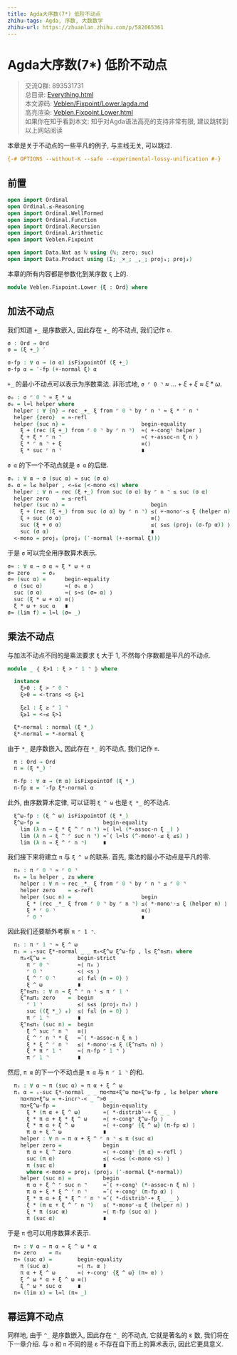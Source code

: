 ```yaml
---
title: Agda大序数(7*) 低阶不动点
zhihu-tags: Agda, 序数, 大数数学
zhihu-url: https://zhuanlan.zhihu.com/p/582065361
---
```


# Agda大序数(7*) 低阶不动点

> 交流Q群: 893531731  
> 总目录: [Everything.html](https://choukh.github.io/agda-lvo/Everything.html)  
> 本文源码: [Veblen/Fixpoint/Lower.lagda.md](https://github.com/choukh/agda-lvo/blob/main/src/Veblen/Fixpoint/Lower.lagda.md)  
> 高亮渲染: [Veblen.Fixpoint.Lower.html](https://choukh.github.io/agda-lvo/Veblen.Fixpoint.Lower.html)  
> 如果你在知乎看到本文: 知乎对Agda语法高亮的支持非常有限, 建议跳转到以上网站阅读  

本章是关于不动点的一些平凡的例子, 与主线无关, 可以跳过.

```agda
{-# OPTIONS --without-K --safe --experimental-lossy-unification #-}
```

## 前置

```agda
open import Ordinal
open Ordinal.≤-Reasoning
open import Ordinal.WellFormed
open import Ordinal.Function
open import Ordinal.Recursion
open import Ordinal.Arithmetic
open import Veblen.Fixpoint

open import Data.Nat as ℕ using (ℕ; zero; suc)
open import Data.Product using (Σ; _×_; _,_; proj₁; proj₂)
```

本章的所有内容都是参数化到某序数 `ξ` 上的.

```agda
module Veblen.Fixpoint.Lower {ξ : Ord} where
```

## 加法不动点

我们知道 `+_` 是序数嵌入, 因此存在 `+_` 的不动点, 我们记作 `σ`.

```agda
σ : Ord → Ord
σ = (ξ +_) ′

σ-fp : ∀ α → (σ α) isFixpointOf (ξ +_)
σ-fp α = ′-fp (+-normal ξ) α
```

`+_` 的最小不动点可以表示为序数乘法. 非形式地, `σ ⌜ 0 ⌝` ≈ $... + ξ + ξ$ ≈ $ξ * ω$.

```agda
σ₀ : σ ⌜ 0 ⌝ ≈ ξ * ω
σ₀ = l≈l helper where
  helper : ∀ {n} → rec _+_ ξ from ⌜ 0 ⌝ by ⌜ n ⌝ ≈ ξ * ⌜ n ⌝
  helper {zero}  = ≈-refl
  helper {suc n} =                        begin-equality
    ξ + (rec (ξ +_) from ⌜ 0 ⌝ by ⌜ n ⌝)  ≈⟨ +-congˡ helper ⟩
    ξ + ξ * ⌜ n ⌝                         ≈⟨ +-assoc-n ξ n ⟩
    ξ * ⌜ n ⌝ + ξ                         ≡⟨⟩
    ξ * suc ⌜ n ⌝                         ∎
```

`σ α` 的下一个不动点就是 `σ α` 的后继.

```agda
σₛ : ∀ α → σ (suc α) ≈ suc (σ α)
σₛ α = l≤ helper , <⇒s≤ (<-mono <s) where
  helper : ∀ n → rec (ξ +_) from suc (σ α) by ⌜ n ⌝ ≤ suc (σ α)
  helper zero    = ≤-refl
  helper (suc n) =                           begin
    ξ + (rec (ξ +_) from suc (σ α) by ⌜ n ⌝) ≤⟨ +-monoʳ-≤ ξ (helper n) ⟩
    ξ + suc (σ α)                            ≡⟨⟩
    suc (ξ + σ α)                            ≤⟨ s≤s (proj₁ (σ-fp α)) ⟩
    suc (σ α)                                ∎
  <-mono = proj₁ (proj₂ (′-normal (+-normal ξ)))
```

于是 `σ` 可以完全用序数算术表示.

```agda
σ≈ : ∀ α → σ α ≈ ξ * ω + α
σ≈ zero    = σ₀
σ≈ (suc α) =      begin-equality
  σ (suc α)       ≈⟨ σₛ α ⟩
  suc (σ α)       ≈⟨ s≈s (σ≈ α) ⟩
  suc (ξ * ω + α) ≡⟨⟩
  ξ * ω + suc α   ∎
σ≈ (lim f) = l≈l (σ≈ _)
```

## 乘法不动点

与加法不动点不同的是乘法要求 `ξ` 大于 1, 不然每个序数都是平凡的不动点.

```agda
module _ ⦃ ξ>1 : ξ > ⌜ 1 ⌝ ⦄ where

  instance
    ξ>0 : ξ > ⌜ 0 ⌝
    ξ>0 = <-trans <s ξ>1

    ξ≥1 : ξ ≥ ⌜ 1 ⌝
    ξ≥1 = <⇒≤ ξ>1

  ξ*-normal : normal (ξ *_)
  ξ*-normal = *-normal ξ
```

由于 `*_` 是序数嵌入, 因此存在 `*_` 的不动点, 我们记作 `π`.

```agda
  π : Ord → Ord
  π = (ξ *_) ′

  π-fp : ∀ α → (π α) isFixpointOf (ξ *_)
  π-fp α = ′-fp ξ*-normal α
```

此外, 由序数算术定律, 可以证明 `ξ ^ ω` 也是 `ξ *_` 的不动点.

```agda
  ξ^ω-fp : (ξ ^ ω) isFixpointOf (ξ *_)
  ξ^ω-fp =                    begin-equality
    lim (λ n → ξ * ξ ^ ⌜ n ⌝) ≈⟨ l≈l (*-assoc-n ξ _) ⟩
    lim (λ n → ξ ^ ⌜ suc n ⌝) ≈˘⟨ l≈ls (^-monoʳ-≤ ξ ≤s) ⟩
    lim (λ n → ξ ^ ⌜ n ⌝)     ∎
```

我们接下来将建立 `π` 与 `ξ ^ ω` 的联系. 首先, 乘法的最小不动点是平凡的零.

```agda
  π₀ : π ⌜ 0 ⌝ ≈ ⌜ 0 ⌝
  π₀ = l≤ helper , z≤ where
    helper : ∀ n → rec _*_ ξ from ⌜ 0 ⌝ by ⌜ n ⌝ ≤ ⌜ 0 ⌝
    helper zero    = ≤-refl
    helper (suc n) =                      begin
      ξ * (rec _*_ ξ from ⌜ 0 ⌝ by ⌜ n ⌝) ≤⟨ *-monoʳ-≤ ξ (helper n) ⟩
      ξ * ⌜ 0 ⌝                           ≡⟨⟩
      ⌜ 0 ⌝                               ∎
```

因此我们还要额外考察 `π ⌜ 1 ⌝`.

```agda
  π₁ : π ⌜ 1 ⌝ ≈ ξ ^ ω
  π₁ = ₛ-suc ξ*-normal _ _ π₀<ξ^ω ξ^ω-fp , l≤ ξ^n≤π₁ where
    π₀<ξ^ω =          begin-strict
      π ⌜ 0 ⌝         ≈⟨ π₀ ⟩
      ⌜ 0 ⌝           <⟨ <s ⟩
      ξ ^ ⌜ 0 ⌝       ≤⟨ f≤l {n = 0} ⟩
      ξ ^ ω           ∎
    ξ^n≤π₁ : ∀ n → ξ ^ ⌜ n ⌝ ≤ π ⌜ 1 ⌝
    ξ^n≤π₁ zero    =  begin
      ⌜ 1 ⌝           ≤⟨ s≤s (proj₂ π₀) ⟩
      suc ((ξ *_) ₀)  ≤⟨ f≤l {n = 0} ⟩
      π ⌜ 1 ⌝         ∎
    ξ^n≤π₁ (suc n) =  begin
      ξ ^ suc ⌜ n ⌝   ≡⟨⟩
      ξ ^ ⌜ n ⌝ * ξ   ≈˘⟨ *-assoc-n ξ n ⟩
      ξ * ξ ^ ⌜ n ⌝   ≤⟨ *-monoʳ-≤ ξ (ξ^n≤π₁ n) ⟩
      ξ * π ⌜ 1 ⌝     ≈⟨ π-fp ⌜ 1 ⌝ ⟩
      π ⌜ 1 ⌝         ∎
```

然后, `π α` 的下一个不动点是 `π α` 与 `π ⌜ 1 ⌝` 的和.

```agda
  πₛ : ∀ α → π (suc α) ≈ π α + ξ ^ ω
  πₛ α = ₛ-suc ξ*-normal _ _ πα<πα+ξ^ω πα+ξ^ω-fp , l≤ helper where
    πα<πα+ξ^ω = +-incrˡ-< _ ^>0 _
    πα+ξ^ω-fp =               begin-equality
      ξ * (π α + ξ ^ ω)       ≈⟨ *-distribˡ-+ ξ _ _ ⟩
      ξ * π α + ξ * ξ ^ ω     ≈⟨ +-congˡ ξ^ω-fp ⟩
      ξ * π α + ξ ^ ω         ≈⟨ +-congʳ {ξ ^ ω} (π-fp α) ⟩
      π α + ξ ^ ω             ∎
    helper : ∀ n → π α + ξ ^ ⌜ n ⌝ ≤ π (suc α)
    helper zero =             begin
      π α + ξ ^ zero          ≈⟨ +-congˡ {π α} ≈-refl ⟩
      suc (π α)               ≤⟨ <⇒s≤ (<-mono <s) ⟩
      π (suc α)               ∎
      where <-mono = proj₁ (proj₂ (′-normal ξ*-normal))
    helper (suc n) =          begin
      π α + ξ ^ ⌜ suc n ⌝     ≈˘⟨ +-congˡ (*-assoc-n ξ n) ⟩
      π α + ξ * ξ ^ ⌜ n ⌝     ≈˘⟨ +-congʳ (π-fp α) ⟩
      ξ * π α + ξ * ξ ^ ⌜ n ⌝ ≈˘⟨ *-distribˡ-+ ξ _ _ ⟩
      ξ * (π α + ξ ^ ⌜ n ⌝)   ≤⟨ *-monoʳ-≤ ξ (helper n) ⟩
      ξ * π (suc α)           ≈⟨ π-fp (suc α) ⟩
      π (suc α)               ∎
```

于是 `π` 也可以用序数算术表示.

```agda
  π≈ : ∀ α → π α ≈ ξ ^ ω * α
  π≈ zero    = π₀
  π≈ (suc α) =        begin-equality
    π (suc α)         ≈⟨ πₛ α ⟩
    π α + ξ ^ ω       ≈⟨ +-congʳ {ξ ^ ω} (π≈ α) ⟩
    ξ ^ ω * α + ξ ^ ω ≡⟨⟩
    ξ ^ ω * suc α     ∎
  π≈ (lim x) = l≈l (π≈ _)
```

## 幂运算不动点

同样地, 由于 `^_` 是序数嵌入, 因此存在 `^_` 的不动点, 它就是著名的 ε 数, 我们将在下一章介绍. 与 `σ` 和 `π` 不同的是 ε 不存在自下而上的算术表示, 因此它更具意义.
